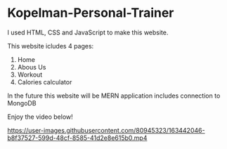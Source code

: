 # Kopelman-Personal-Trainer
I used HTML, CSS and JavaScript to make this website.

This website icludes 4 pages:
1. Home
2. Abous Us
3. Workout
4. Calories calculator 

In the future this website will be MERN application includes connection to MongoDB

Enjoy the video below!

https://user-images.githubusercontent.com/80945323/163442046-b8f37527-599d-48cf-8585-41d2e8e615b0.mp4

